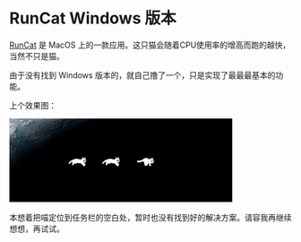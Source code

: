 # RunCat Windows 版本

[RunCat](https://itunes.apple.com/nz/app/runcat/id1429033973?mt=12&ref=appinn) 是 MacOS 上的一款应用。这只猫会随着CPU使用率的增高而跑的越快，当然不只是猫。

由于没有找到 Windows 版本的，就自己撸了一个，只是实现了最最最基本的功能。

上个效果图：

![cat](images/cat.gif)

本想着把喵定位到任务栏的空白处，暂时也没有找到好的解决方案。请容我再继续想想，再试试。
